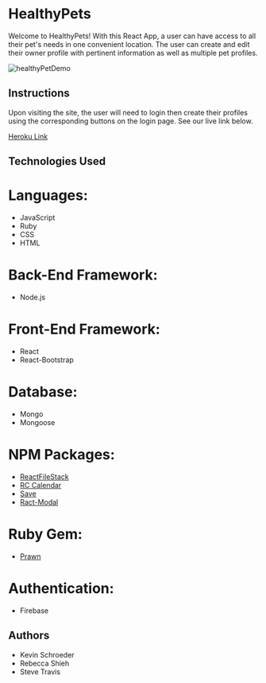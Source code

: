 # HealthyPets

Welcome to HealthyPets! With this React App, a user can have access to all their pet's needs in one convenient location. The user can create and edit their owner profile with pertinent information as well as multiple pet profiles. 

![healthyPetDemo ](https://user-images.githubusercontent.com/47259793/62397549-3d28d300-b544-11e9-98ff-f48ebba7dfd2.gif)

## Instructions

Upon visiting the site, the user will need to login then create their profiles using the corresponding buttons on the login page. See our live link below.

[Heroku Link](https://healthypets.herokuapp.com/)

## Technologies Used

# Languages:
- JavaScript
- Ruby
- CSS
- HTML

# Back-End Framework:
- Node.js

# Front-End Framework:
- React
- React-Bootstrap

# Database:
- Mongo
- Mongoose

# NPM Packages:
- [ReactFileStack](https://www.npmjs.com/package/filestack-react)
- [RC Calendar](https://www.npmjs.com/package/rc-calendar-Axios)
- [Save](https://www.npmjs.com/package/save)
- [Ract-Modal](https://www.npmjs.com/package/react-modal)

# Ruby Gem:
- [Prawn](https://github.com/prawnpdf/prawn)

# Authentication:
- Firebase

## Authors

- Kevin Schroeder
- Rebecca Shieh
- Steve Travis

